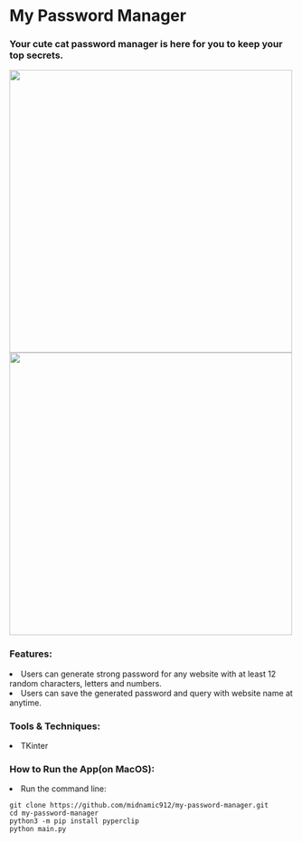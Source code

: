 # My Password Manager
<h3>Your cute cat password manager is here for you to keep your top secrets.</h3>
<img src="https://i.imgur.com/OMubfku.png" width="500">
<img src="https://i.imgur.com/HoEFLcU.png" width="500">

<h3>Features:</h3>
<li>Users can generate strong password for any website with at least 12 random characters, letters and numbers.</li>
<li>Users can save the generated password and query with website name at anytime.</li> 

<h3>Tools & Techniques:</h3>
<li>TKinter</li>

<h3>How to Run the App(on MacOS):</h3>
<li> Run the command line: </li>

```
git clone https://github.com/midnamic912/my-password-manager.git
cd my-password-manager
python3 -m pip install pyperclip
python main.py
```
